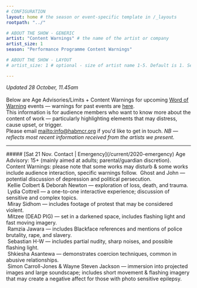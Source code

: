 ```yaml
---
# CONFIGURATION
layout: home # the season or event-specific template in /_layouts
rootpath: "../"

# ABOUT THE SHOW - GENERIC
artist: "Content Warnings" # the name of the artist or company
artist_size: 1
season: "Performance Programme Content Warnings"

# ABOUT THE SHOW - LAYOUT
# artist_size: 1 # optional - size of artist name 1-5. Default is 1. Set longer names to lower values

---
```

*Updated 28 October, 11.45am*<br><br>Below are Age Advisories/Limits + Content Warnings for upcoming [Word of Warning](/) events — warnings for past events are [here](/archive/warnings).<br>This information is for audience members who want to know more about the content of work — particularly highlighting elements that may distress, cause upset, or trigger.<br>Please email <mailto:info@habmcr.org> if you'd like to get in touch. *NB — reflects most recent information received from the artists we present.*         
<hr>         
##### [Sat 21 Nov. Contact | Emergency](/current/2020-emergency)        
Age Advisory: 15+ (mainly aimed at adults; parental/guardian discretion).<br>Content Warnings: please note that some works may disturb & some works include audience interaction, specific warnings follow.         
&nbsp;Ghost and John — potential discussion of depression and political persecution.<br>&nbsp;Kellie Colbert & Deborah Newton — exploration of loss, death, and trauma.<br>&nbsp;Lydia Cottrell — a one-to-one interactive experience; discussion of sensitive and complex topics.<br>&nbsp;Miray Sidhom — includes footage of protest that may be considered violent.<br>&nbsp;Mitzee (DEAD PIG) — set in a darkened space, includes flashing light and fast moving imagery.<br>&nbsp;Ramzia Jawara — includes Blackface references and mentions of police brutality, rape, and slavery.<br>&nbsp;Sebastian H-W — includes partial nudity, sharp noises, and possible flashing light.<br>&nbsp;Shkiesha Asantewa — demonstrates coercion techniques, common in abusive relationships.<br>&nbsp;Simon Carroll-Jones & Wayne Steven Jackson — immersion into projected images and large soundscape; includes short movement & flashing imagery that may create a negative affect for those with photo sensitive epilepsy.
